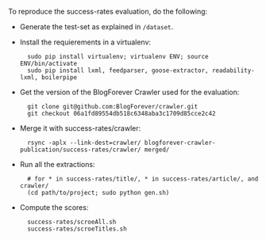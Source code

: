 To reproduce the success-rates evaluation, do the following:

- Generate the test-set as explained in `/dataset`.
- Install the requierements in a virtualenv:

        sudo pip install virtualenv; virtualenv ENV; source ENV/bin/activate
        sudo pip install lxml, feedparser, goose-extractor, readability-lxml, boilerpipe

- Get the version of the BlogForever Crawler used for the evaluation:

        git clone git@github.com:BlogForever/crawler.git
        git checkout 06a1fd89554db518c6348aba3c1709d85cce2c42

- Merge it with success-rates/crawler:

        rsync -aplx --link-dest=crawler/ blogforever-crawler-publication/success-rates/crawler/ merged/

- Run all the extractions:

        # for * in success-rates/title/, * in success-rates/article/, and crawler/
        (cd path/to/project; sudo python gen.sh)

- Compute the scores:

        success-rates/scroeAll.sh
        success-rates/scroeTitles.sh
